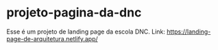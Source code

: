 # projeto-pagina-da-dnc
Esse é um projeto de landing page da escola DNC.
Link: https://landing-page-de-arquitetura.netlify.app/
